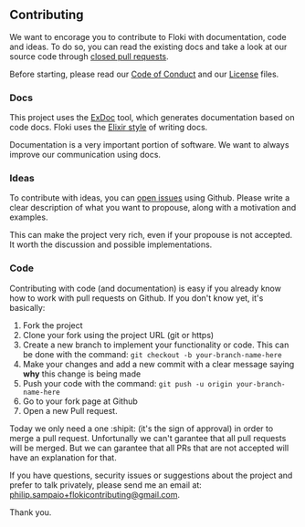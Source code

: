 ## Contributing

We want to encorage you to contribute to Floki with documentation, code and ideas.
To do so, you can read the existing docs and take a look at our source code through [closed pull requests](https://github.com/philss/floki/pulls?q=is%3Apr+is%3Aclosed).

Before starting, please read our [Code of Conduct](https://github.com/philss/floki/blob/master/CODE_OF_CONDUCT.md) and our [License](https://github.com/philss/floki/blob/master/LICENSE) files.

### Docs

This project uses the [ExDoc](https://github.com/elixir-lang/ex_doc) tool, which generates documentation based on code docs.
Floki uses the [Elixir style](https://hexdocs.pm/elixir/writing-documentation.html) of writing docs.

Documentation is a very important portion of software. We want to always improve our communication using docs.

### Ideas

To contribute with ideas, you can [open issues](https://github.com/philss/floki/issues/new) using Github. Please write a clear description of
what you want to propouse, along with a motivation and examples.

This can make the project very rich, even if your propouse is not accepted. It worth the discussion and possible implementations.

### Code

Contributing with code (and documentation) is easy if you already know how to work with pull requests on Github.
If you don't know yet, it's basically:

1. Fork the project
2. Clone your fork using the project URL (git or https)
3. Create a new branch to implement your functionality or code. This can be done with the command:
`git checkout -b your-branch-name-here`
4. Make your changes and add a new commit with a clear message saying **why** this change is being made
5. Push your code with the command: `git push -u origin your-branch-name-here`
6. Go to your fork page at Github
7. Open a new Pull request.

Today we only need a one :shipit: (it's the sign of approval) in order to merge a pull request. Unfortunally we can't garantee that all pull requests will be merged.
But we can garantee that all PRs that are not accepted will have an explanation for that.

If you have questions, security issues or suggestions about the project and prefer to talk privately, please send me an email at: philip.sampaio+flokicontributing@gmail.com.

Thank you.
